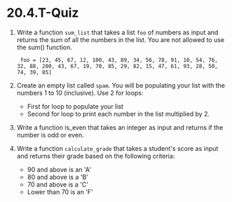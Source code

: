 # 20.4.T-Quiz

1. Write a function `sum_list` that takes a list `foo` of numbers as input and returns the sum of all the numbers in the list. You are not allowed to use the sum() function.
   ```
    foo = [23, 45, 67, 12, 100, 43, 89, 34, 56, 78, 91, 10, 54, 76, 32, 88, 200, 43, 67, 19, 70, 85, 29, 82, 15, 47, 61, 93, 28, 50, 74, 39, 85]

   ```

2. Create an empty list called `spam`. You will be populating your list with the numbers 1 to 10 (inclusive). Use 2 for loops:
    - First for loop to populate your list
    - Second for loop to print each number in the list multiplied by 2.

4. Write a function is_even that takes an integer as input and returns if the number is odd or even.

5. Write a function `calculate_grade` that takes a student's score as input and returns their grade based on the following criteria:
   - 90 and above is an 'A'
   - 80 and above is a 'B'
   - 70 and above is a 'C'
   - Lower than 70 is an 'F'
